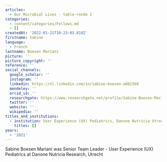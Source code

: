 ```yaml
---
articles:
  - Our Microbial Lives - table-ronde 2
categories:
  - content/categories/Fellows.md
  - []
createdAt: '2022-01-21T10:23:03.810Z'
firstname: Sabine
language:
  - French
lastname: Boesen Mariani
picture: ''
picture_copyright: ''
reference: ''
social_channels:
  google_scholar: ''
  instagram: ''
  linkedin: https://nl.linkedin.com/in/sabine-boesen-a082368
  mendeley: ''
  orcid_id: ''
  researchgate: https://www.researchgate.net/profile/Sabine-Boesen-Mariani
  twitter: ''
  website: ''
  wikipedia: ''
titles_and_institutions:
  - institution: User Experience (UX) Pediatrics, Danone Nutricia Utrecht, Netherlands
    titles: []
years:
  - '2021'
---
```


Sabine Boesen Mariani was Senior Team Leader - User Experience (UX) Pediatrics at Danone Nutricia Research, Utrecht
